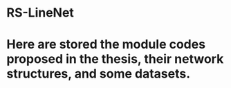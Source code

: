# RS-LineNet
# Here are stored the module codes proposed in the thesis, their network structures, and some datasets.
